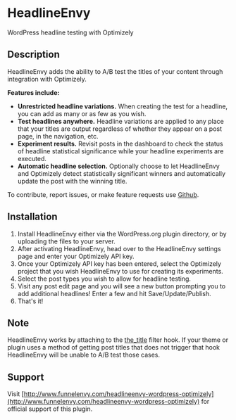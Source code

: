 # HeadlineEnvy
WordPress headline testing with Optimizely

## Description

HeadlineEnvy adds the ability to A/B test the titles of your content
through integration with Optimizely.

__Features include:__

* __Unrestricted headline variations.__ When creating the test for a headline, you can add as many or as few as you wish.
* __Test headlines anywhere.__ Headline variations are applied to any place that your titles are output regardless of whether they appear on a post page, in the navigation, etc.
* __Experiment results.__ Revisit posts in the dashboard to check the status of headline statistical significance while your headline experiments are executed.
* __Automatic headline selection.__ Optionally choose to let HeadlineEnvy and Optimizely detect statistically significant winners and automatically update the post with the winning title.

To contribute, report issues, or make feature requests use [Github](https://github.com/FunnelEnvy/headlineenvy).

## Installation

1. Install HeadlineEnvy either via the WordPress.org plugin directory, or by uploading the files to your server.
2. After activating HeadlineEnvy, head over to the HeadlineEnvy settings page and enter your Optimizely API key.
3. Once your Optimizely API key has been entered, select the Optimizely project that you wish HeadlineEnvy to use for creating its experiments.
4. Select the post types you wish to allow for headline testing.
5. Visit any post edit page and you will see a new button prompting you to add additional headlines! Enter a few and hit Save/Update/Publish.
6. That's it!

## Note

HeadlineEnvy works by attaching to the [the_title](https://codex.wordpress.org/Plugin_API/Filter_Reference/the_title) filter hook.  If your theme or plugin uses a method of getting post titles that does not trigger that hook HeadlineEnvy will be unable to A/B test those cases.

## Support

Visit [http://www.funnelenvy.com/headlineenvy-wordpress-optimizely](http://www.funnelenvy.com/headlineenvy-wordpress-optimizely) for official support of this plugin.
